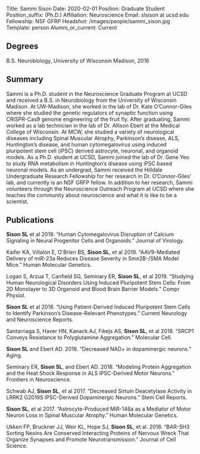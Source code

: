 Title: Sammi Sison
Date: 2020-02-01
Position: Graduate Student
Position_suffix: (Ph.D.)
Affiliation: Neuroscience
Email: slsison at ucsd.edu
Fellowship: NSF GFRP
Headshot: /images/people/sammi_sison.jpg
Template: person
Alumni_or_current: Current
<!-- Status: draft -->

## Degrees

B.S. Neurobiology, University of Wisconsin Madison, 2016<br>

## Summary

Sammi is a Ph.D. student in the Neuroscience Graduate Program at UCSD and received a B.S. in Neurobiology from the University of Wisconsin Madison. At UW-Madison, she worked in the lab of Dr. Kate O’Connor-Giles where she studied the genetic regulators of synaptic function using CRISPR-Cas9 genome engineering of the fruit fly. After graduating, Sammi worked as a lab technician in the lab of Dr. Allison Ebert at the Medical College of Wisconsin. At MCW, she studied a variety of neurological diseases including Spinal Muscular Atrophy, Parkinson’s disease, ALS, Huntington’s disease, and human cytomegalovirus using induced pluripotent stem cell (iPSC) derived astrocyte, neuronal, and organoid models. As a Ph.D. student at UCSD, Sammi joined the lab of Dr. Gene Yeo to study RNA metabolism in Huntington’s disease using iPSC based neuronal models. As an undergrad, Sammi received the Hilldale Undergraduate Research Fellowship for her research in Dr. O’Connor-Giles’ lab, and currently is an NSF GRFP fellow. In addition to her research, Sammi volunteers through the Neuroscience Outreach Program at UCSD where she teaches the community about neuroscience and what it is like to be a scientist.

## Publications

**Sison SL** et al 2019. “Human Cytomegalovirus Disruption of Calcium Signaling in Neural Progenitor Cells and Organoids.” Journal of Virology. 

Kaifer KA,  Villalón E,  O'Brien BS,  **Sison SL**,  et al 2019. “AAV9-Mediated Delivery of miR-23a Reduces Disease Severity in Smn2B-/SMA Model Mice.” Human Molecular Genetics. 

Logan S, Arzua T, Canfield SG, Seminary ER, **Sison SL**, et al 2019. “Studying Human Neurological Disorders Using Induced Pluripotent Stem Cells: From 2D Monolayer to 3D Organoid and Blood Brain Barrier Models.” Compr Physiol. 

**Sison SL** et al 2018. “Using Patient-Derived Induced Pluripotent Stem Cells to Identify Parkinson’s Disease-Relevant Phenotypes.” Current Neurology and Neuroscience Reports. 

Santarriaga S, Haver HN, Kanack AJ, Fikejs AS, **Sison SL**, et al 2018. “SRCP1 Conveys Resistance to Polyglutamine Aggregation.” Molecular Cell. 

**Sison SL** and Ebert AD. 2018. “Decreased NAD+ in dopaminergic neurons.” Aging. 

Seminary ER, **Sison SL**, and Ebert AD. 2018. “Modeling Protein Aggregation and the Heat Shock Response in ALS iPSC-Derived Motor Neurons.” Frontiers in Neuroscience.  

Schwab AJ, **Sison SL**, et al 2017. “Decreased Sirtuin Deacetylase Activity in LRRK2 G2019S IPSC-Derived Dopaminergic Neurons.” Stem Cell Reports.

**Sison SL**, et al 2017. “Astrocyte-Produced MiR-146a as a Mediator of Motor Neuron Loss in Spinal Muscular Atrophy.” Human Molecular Genetics. 

Ukken FP, Bruckner JJ, Weir KL, Hope SJ, **Sison SL**, et al. 2016. “BAR-SH3 Sorting Nexins Are Conserved Interacting Proteins of Nervous Wreck That Organize Synapses and Promote Neurotransmission.” Journal of Cell Science.
